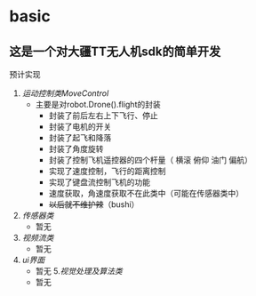 # basic
这是一个对大疆TT无人机sdk的简单开发
--------
预计实现  
1. *运动控制类MoveControl*
    - 主要是对robot.Drone().flight的封装
       - 封装了前后左右上下飞行、停止
       - 封装了电机的开关
       - 封装了起飞和降落
       - 封装了角度旋转
       - 封装了控制飞机遥控器的四个杆量（ 横滚 俯仰 油门 偏航）
       - 实现了速度控制，飞行的距离控制
       - 实现了键盘流控制飞机的功能
       - 速度获取，角速度获取不在此类中（可能在传感器类中）
       - ~~以后就不维护辣~~（bushi）
2. *传感器类*
    - 暂无
3. *视频流类*
   - 暂无
4. *ui界面*
   - 暂无
5.*视觉处理及算法类*
   - 暂无